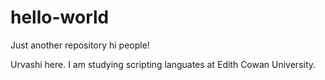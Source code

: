# hello-world
Just another repository
hi people!

Urvashi here.
I am studying scripting languates at Edith Cowan University.
